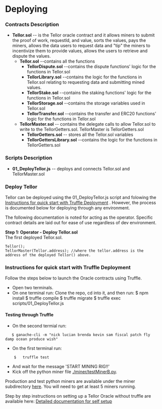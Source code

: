 # Deploying

### Contracts Description

* **Tellor.sol** -- is the Tellor oracle contract and it allows miners to submit the proof of work, requestId, and value, sorts the values, pays the miners, allows the data users to request data and "tip" the miners to incentivize them to provide values, allows the users to retrieve and dispute the values.
  * **Tellor.sol** --contains all the functions
    * **TellorDispute.sol** --contains the dispute functions' logic for the functions in Tellor.sol
    * **TellorLibrary.sol** --contains the logic for the functions in Tellor.sol relating to requesting data and submitting mined values.
    * **TellorStake.sol** --contains the staking functions' logic for the functions in Tellor.sol
    * **TellorStorage.sol** --contains the storage variables used in Tellor.sol
    * **TellorTransfer.sol** --contains the transfer and ERC20 functions' logic for the functions in Tellor.sol
  * **TellorMaster.sol** -- contains the delegate calls to allow Tellor.sol to write to the TellorGetters.sol. TellorMaster is TellorGetters.sol
    * **TellorGetters.sol** -- stores all the Tellor.sol variables
    * **TellorGettersLibrary.sol** --contains the logic for the functions in TellorGetters.sol

### Scripts Description

* **01\_DeployTellor.js** -- deploys and connects Tellor.sol and TellorMaster.sol

### Deploy Tellor

Tellor can be deployed using the 01\_DeployTellor.js script and folowing the [Instructions for quick start with Truffle Deployment](https://github.com/tellor-io/TellorDocumentation/blob/master/docs/DevDocumentation.md#Quick-Deployment) . However, the process is documented below for deploying through any environment.

The following documentation is noted for acting as the operator. Specific contract details are laid out for ease of use regardless of dev environment.

**Step 1: Operator - Deploy Tellor.sol**  
The first deployed Tellor.sol.

```text
Tellor();
TellorMaster(Tellor.address); //where the tellor.address is the address of the deployed Tellor() above.
```

### Instructions for quick start with Truffle Deployment

Follow the steps below to launch the Oracle contracts using Truffle.

* Open two terminals.
* On one terminal run: Clone the repo, cd into it, and then run: $ npm install $ truffle compile $ truffle migrate $ truffle exec scripts/01\_DeployTellor.js

#### Testing through Truffle

* On the second termial run:

```text
   $ ganache-cli -m "nick lucian brenda kevin sam fiscal patch fly damp ocean produce wish"
```

* On the first terminal run:

```text
    $   truffle test
```

* And wait for the message 'START MINING RIG!!'
* Kick off the python miner file [./miner/testMinerB.py](https://github.com/tellor-io/TellorCore/tree/master/miner/testMinerB.py).

Production and test python miners are available under the miner subdirectory [here](https://github.com/tellor-io/TellorCore/tree/master/miner). You will need to get at least 5 miners running.

Step by step instructions on setting up a Tellor Oracle without truffle are available here: [Detailed documentation for self setup](https://tellor.readthedocs.io/en/latest/DevDocumentation/)

